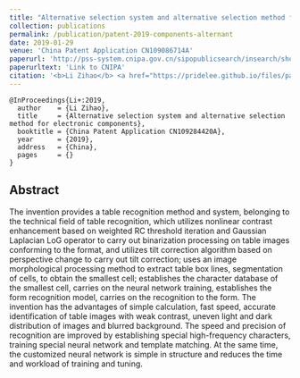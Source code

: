```yaml
---
title: "Alternative selection system and alternative selection method for electronic components"
collection: publications
permalink: /publication/patent-2019-components-alternant
date: 2019-01-29
venue: 'China Patent Application CN109086714A'
paperurl: 'http://pss-system.cnipa.gov.cn/sipopublicsearch/insearch/showViewList.shtml'
paperurltext: 'Link to CNIPA'
citation: '<b>Li Zihao</b> <a href="https://pridelee.github.io/files/papers/CN102018001010713CN00001092844200APDFZH20190129CN000.PDF"><u>Alternative selection system and alternative selection method for electronic components</u></a>. In <i>China Patent Application CN109284420A</i>, China'
---
```


```
@InProceedings{Li+:2019,
  author    = {Li Zihao},
  title     = {Alternative selection system and alternative selection method for electronic components},
  booktitle = {China Patent Application CN109284420A},
  year      = {2019},
  address   = {China},
  pages     = {}
}
```

## Abstract
The invention provides a table recognition method and system, belonging to the technical field of table recognition, which utilizes nonlinear contrast enhancement based on weighted RC threshold iteration and Gaussian Laplacian LoG operator to carry out binarization processing on table images conforming to the format, and utilizes tilt correction algorithm based on perspective change to carry out tilt correction; uses an image morphological processing method to extract table box lines, segmentation of cells, to obtain the smallest cell; establishes the character database of the smallest cell, carries on the neural network training, establishes the form recognition model, carries on the recognition to the form. The invention has the advantages of simple calculation, fast speed, accurate identification of table images with weak contrast, uneven light and dark distribution of images and blurred background. The speed and precision of recognition are improved by establishing special high-frequency characters, training special neural network and template matching. At the same time, the customized neural network is simple in structure and reduces the time and workload of training and tuning.
